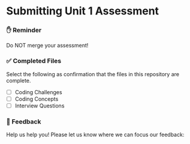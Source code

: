 # Submitting Unit 1 Assessment

### ✋ Reminder

Do NOT merge your assessment!

### ✅ Completed Files

Select the following as confirmation that the files in this repository are complete.

- [ ] Coding Challenges
- [ ] Coding Concepts
- [ ] Interview Questions

### 📝 Feedback

Help us help you! Please let us know where we can focus our feedback:
